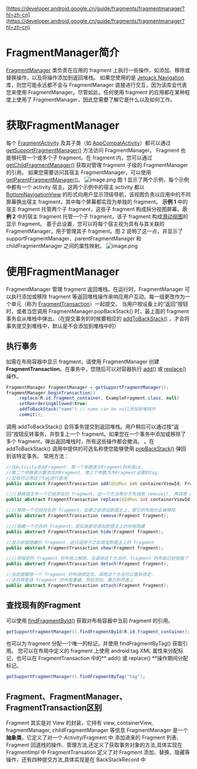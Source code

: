 [https://developer.android.google.cn/guide/fragments/fragmentmanager?hl=zh-cn](https://developer.android.google.cn/guide/fragments/fragmentmanager?hl=zh-cn)
# FragmentManager简介
[FragmentManager](https://developer.android.google.cn/reference/androidx/fragment/app/FragmentManager?hl=zh-cn) 类负责在应用的 fragment 上执行一些操作，如添加、移除或替换操作，以及将操作添加到返回堆栈。
如果您使用的是 [Jetpack Navigation](https://developer.android.google.cn/guide/navigation?hl=zh-cn) 库，则您可能永远都不会与 FragmentManager 直接进行交互，因为该库会代表您来使用 FragmentManager。尽管如此，任何使用 fragment 的应用都在某种程度上使用了 FragmentManager，因此您需要了解它是什么以及如何工作。
# 获取FragmentManager
每个 [FragmentActivity](https://developer.android.google.cn/reference/androidx/fragment/app/FragmentActivity?hl=zh-cn) 及其子类（如 [AppCompatActivity](https://developer.android.google.cn/reference/androidx/appcompat/app/AppCompatActivity?hl=zh-cn)）都可以通过 [getSupportFragmentManager()](https://developer.android.google.cn/reference/androidx/fragment/app/FragmentActivity?hl=zh-cn#getSupportFragmentManager()) 方法访问 FragmentManager。
Fragment 也能够托管一个或多个子 fragment。在 fragment 内，您可以通过 [getChildFragmentManager()](https://developer.android.google.cn/reference/androidx/fragment/app/Fragment?hl=zh-cn#getChildFragmentManager()) 获取对管理 fragment 子级的 FragmentManager 的引用。 如果您需要访问其宿主 FragmentManager，可以使用 [getParentFragmentManager()](https://developer.android.google.cn/reference/androidx/fragment/app/Fragment?hl=zh-cn#getParentFragmentManager())。
![image.png](http://starrylixu.oss-cn-beijing.aliyuncs.com/c88b52673bfc124d453fe3ee48ee86ca.png)
图 1 显示了两个示例，每个示例中都有一个 activity 宿主。这两个示例中的宿主 activity 都以 [BottomNavigationView](https://developer.android.google.cn/reference/com/google/android/material/bottomnavigation/BottomNavigationView?hl=zh-cn) 的形式向用户显示顶级导航，该视图负责以应用中的不同屏幕换出宿主 fragment，其中每个屏幕都实现为单独的 fragment。
**示例 1** 中的宿主 fragment 托管两个子 fragment，这些子 fragment 构成拆分视图屏幕。**示例 2** 中的宿主 fragment 托管一个子 fragment，该子 fragment 构成[滑动视图](https://developer.android.google.cn/guide/navigation/navigation-swipe-view-2?hl=zh-cn#implement_swipe_views)的显示 fragment。
基于此设置，您可以将每个宿主视为具有与其关联的 FragmentManager，用于管理其子 fragment。图 2 说明了这一点，并显示了 supportFragmentManager、parentFragmentManager 和 childFragmentManager 之间的属性映射。
![image.png](http://starrylixu.oss-cn-beijing.aliyuncs.com/7715e0dda846c7770b2abb70b9b431fc.png)
# 使用FragmentManager
FragmentManager 管理 fragment 返回堆栈。在运行时，FragmentManager 可以执行添加或移除 fragment 等返回堆栈操作来响应用户互动。每一组更改作为一个单元（称为 [FragmentTransaction](https://developer.android.google.cn/reference/androidx/fragment/app/FragmentTransaction?hl=zh-cn)）一起提交。
当用户按设备上的“返回”按钮时，或者当您调用 FragmentManager.popBackStack() 时，最上面的 fragment 事务会从堆栈中弹出。（在提交事务的时候要相应的 [addToBackStack()](https://developer.android.google.cn/reference/androidx/fragment/app/FragmentTransaction?hl=zh-cn#addToBackStack(java.lang.String)) ，才会将事务提交到堆栈中，默认是不会添加到堆栈中的）
## 执行事务
如需在布局容器中显示 fragment，请使用 FragmentManager 创建 **FragmentTransaction**。在事务中，您随后可以对容器执行 [add()](https://developer.android.google.cn/reference/androidx/fragment/app/FragmentTransaction?hl=zh-cn#add(int,%20java.lang.Class%3C?%20extends%20androidx.fragment.app.Fragment%3E,%20android.os.Bundle)) 或 [replace()](https://developer.android.google.cn/reference/androidx/fragment/app/FragmentTransaction?hl=zh-cn#replace(int,%20java.lang.Class%3C?%20extends%20androidx.fragment.app.Fragment%3E,%20android.os.Bundle)) 操作。
```java
FragmentManager fragmentManager = getSupportFragmentManager();
fragmentManager.beginTransaction()
    .replace(R.id.fragment_container, ExampleFragment.class, null)
    .setReorderingAllowed(true)
    .addToBackStack("name") // name can be null添加到堆栈中
    .commit();
```
调用 addToBackStack() 会将事务提交到返回堆栈。用户稍后可以通过按“返回”按钮反转事务，并恢复上一个 fragment。如果您在一个事务中添加或移除了多个 fragment，弹出返回堆栈时，所有这些操作都会撤消。
。在 addToBackStack() 调用中提供的可选名称使您能够使用 [popBackStack()](https://developer.android.google.cn/reference/androidx/fragment/app/FragmentManager?hl=zh-cn#popBackStack(java.lang.String,%20int)) 弹回到该特定事务。
常用方法：
```java
//在Activity添加Fragment，第一个参数表示Fragment的布局id，
//第二个参数表示要添加的Fragment，第三个参数为为Fragment设置的tag，
//后续可以用这个tag进行查询
public abstract FragmentTransaction add(@IdRes int containerViewId, Fragment fragment,@Nullable String tag);

////替换宿主中一个已经存在的 fragment，这一个方法等价于先调用 remove(), 再调用 add()
public abstract FragmentTransaction replace(@IdRes int containerViewId, Fragment fragment,@Nullable String tag);

////移除一个已经存在的 fragment，如果之前添加到宿主上，那它的布局也会被移除
public abstract FragmentTransaction remove(Fragment fragment);

////隐藏一个已存的 fragment，其实就是将添加到宿主上的布局隐藏
public abstract FragmentTransaction hide(Fragment fragment);

//显示前面隐藏的 fragment，这只适用于之前添加到宿主上的 fragment
public abstract FragmentTransaction show(Fragment fragment);

////将指定的 fragment 将布局上解除，当调用这个方法时，fragment 的布局已经销毁了
public abstract FragmentTransaction detach(Fragment fragment);

//当前面解除一个 fragment 的布局绑定后，调用这个方法可以重新绑定，
//这将导致该 fragment 的布局重建，然后添加、展示到界面上
public abstract FragmentTransaction attach(Fragment fragment);
```
## 查找现有的Fragment
可以使用 [findFragmentById()](https://developer.android.google.cn/reference/androidx/fragment/app/FragmentManager?hl=zh-cn#findFragmentById(int)) 获取对布局容器中当前 fragment 的引用。
```java
getSupportFragmentManager().findFragmentById(R.id.fragment_container);
```
也可以为 fragment 分配一个唯一的标记，并使用 findFragmentByTag() 获取引用。 您可以在布局中定义的 fragment 上使用 android:tag XML 属性来分配标记，也可以在 FragmentTransaction 中的** add() 或 replace() **操作期间分配标记。
```java
getSupportFragmentManager().findFragmentByTag("tag");
```
## Fragment、FragmentManager、FragmentTransaction区别
Fragment
其实是对 View 的封装，它持有 view, containerView, fragmentManager, childFragmentManager 等信息
FragmentManager
是一个**抽象类**，它定义了对一个 Activity/Fragment 中 添加进来的 Fragment 列表、Fragment 回退栈的操作、管理方法,还定义了获取事务对象的方法,具体实现在 FragmentImpl 中
FragmentTransation
定义了对 Fragment 添加、替换、隐藏等操作，还有四种提交方法,具体实现是在 BackStackRecord 中

